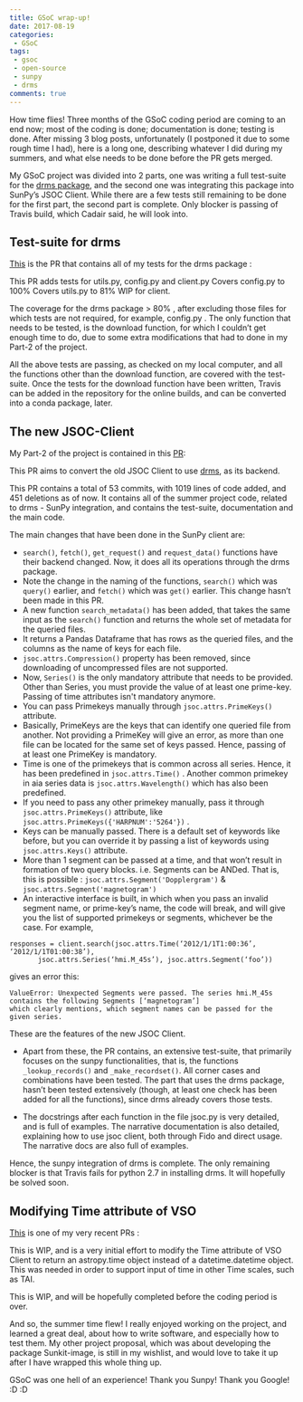 ```yaml
---
title: GSoC wrap-up!
date: 2017-08-19
categories:
 - GSoC
tags:
 - gsoc
 - open-source
 - sunpy
 - drms
comments: true
---
```


How time flies! Three months of the GSoC coding period are coming to an end now; most of the coding is done; documentation is done; testing is done. After missing 3 blog posts, unfortunately (I postponed it due to some rough time I had), here is a long one, describing whatever I did during my summers, and what else needs to be done before the PR gets merged.
<!-- more -->
My GSoC project was divided into 2 parts, one was writing a full test-suite for the [drms package](https://github.com/kbg/drms), and the second one was integrating this package into SunPy’s JSOC Client. While there are a few tests still remaining to be done for the first part, the second part is complete. Only blocker is passing of Travis build, which Cadair said, he will look into.

## Test-suite for drms

[This](https://github.com/kbg/drms/pull/7) is the PR that contains all of my tests for the drms package :

This PR adds tests for utils.py, config.py and client.py Covers config.py to 100% Covers utils.py to 81% WIP for client.

The coverage for the drms package > 80% , after excluding those files for which tests are not required, for example, config.py . The only function that needs to be tested, is the download function, for which I couldn’t get enough time to do, due to some extra modifications that had to done in my Part-2 of the project.

All the above tests are passing, as checked on my local computer, and all the functions other than the download function, are covered with the test-suite. Once the tests for the download function have been written, Travis can be added in the repository for the online builds, and can be converted into a conda package, later.

## The new JSOC-Client

My Part-2 of the project is contained in this [PR](https://github.com/sunpy/sunpy/pull/2188):

This PR aims to convert the old JSOC Client to use [drms](https://github.com/kbg/drms), as its backend.

This PR contains a total of 53 commits, with 1019 lines of code added, and 451 deletions as of now. It contains all of the summer project code, related to drms - SunPy integration, and contains the test-suite, documentation and the main code.

The main changes that have been done in the SunPy client are:

+ `search()`, `fetch()`, `get_request()` and `request_data()` functions have their backend changed. Now, it does all its operations through the drms package.
+ Note the change in the naming of the functions, `search()` which was `query()` earlier, and `fetch()` which was `get()` earlier. This change hasn’t been made in this PR.
+ A new function `search_metadata()` has been added, that takes the same input as the `search()` function and returns the whole set of metadata for the queried files. 
+ It returns a Pandas Dataframe that has rows as the queried files, and the columns as the name of keys for each file.
+ `jsoc.attrs.Compression()` property has been removed, since downloading of uncompressed files are not supported.
+ Now, `Series()` is the only mandatory attribute that needs to be provided. Other than Series, you must provide the value of at least one prime-key. Passing of time attributes isn't mandatory anymore.
+ You can pass Primekeys manually through `jsoc.attrs.PrimeKeys()` attribute.
+ Basically, PrimeKeys are the keys that can identify one queried file from another. Not providing a PrimeKey will give an error, as more than one file can be located for the same set of keys passed. Hence, passing of at least one PrimeKey is mandatory.
+ Time is one of the primekeys that is common across all series. Hence, it has been predefined in `jsoc.attrs.Time()` . Another common primekey in aia series data is `jsoc.attrs.Wavelength()` which has also been predefined. 
+ If you need to pass any other primekey manually, pass it through `jsoc.attrs.PrimeKeys()` attribute, like `jsoc.attrs.PrimeKeys({'HARPNUM':'5264'})` .
+ Keys can be manually passed. There is a default set of keywords like before, but you can override it by passing a list of keywords using `jsoc.attrs.Keys()` attribute.
+ More than 1 segment can be passed at a time, and that won’t result in formation of two query blocks. i.e. Segments can be ANDed. That is, this is possible :
`jsoc.attrs.Segment('Dopplergram')` & `jsoc.attrs.Segment('magnetogram')`
+ An interactive interface is built, in which when you pass an invalid segment name, or prime-key’s name, the code will break, and will give you the list of supported primekeys or segments, whichever be the case.
For example,
```
responses = client.search(jsoc.attrs.Time(‘2012/1/1T1:00:36’, ‘2012/1/1T01:00:38’),
       jsoc.attrs.Series(‘hmi.M_45s’), jsoc.attrs.Segment(‘foo’))
``` 
gives an error this:
```
ValueError: Unexpected Segments were passed. The series hmi.M_45s contains the following Segments [‘magnetogram’]
which clearly mentions, which segment names can be passed for the given series.
```

These are the features of the new JSOC Client.

+ Apart from these, the PR contains, an extensive test-suite, that primarily focuses on the sunpy functionalities, that is, the functions `_lookup_records()` and `_make_recordset()`. All corner cases and combinations have been tested. The part that uses the drms package, hasn’t been tested extensively (though, at least one check has been added for all the functions), since drms already covers those tests.

+ The docstrings after each function in the file jsoc.py is very detailed, and is full of examples. The narrative documentation is also detailed, explaining how to use jsoc client, both through Fido and direct usage. The narrative docs are also full of examples.

Hence, the sunpy integration of drms is complete. The only remaining blocker is that Travis fails for python 2.7 in installing drms. It will hopefully be solved soon.


## Modifying Time attribute of VSO

[This](https://github.com/sunpy/sunpy/pull/2260) is one of my very recent PRs :

This is WIP, and is a very initial effort to modify the Time attribute of VSO Client to return an astropy.time object instead of a datetime.datetime object. This was needed in order to support input of time in other Time scales, such as TAI.

This is WIP, and will be hopefully completed before the coding period is over.

And so, the summer time flew! I really enjoyed working on the project, and learned a great deal, about how to write software, and especially how to test them. My other project proposal, which was about developing the package Sunkit-image, is still in my wishlist, and would love to take it up after I have wrapped this whole thing up.

GSoC was one hell of an experience! Thank you Sunpy! Thank you Google! :D :D

